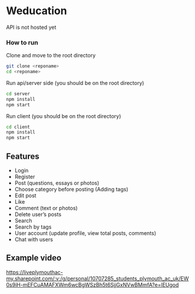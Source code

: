 # Weducation

API is not hosted yet

### How to run
Clone and move to the root directory
```sh
git clone <reponame>
cd <reponame>
```
Run api/server side (you should be on the root directory)
```sh
cd server
npm install
npm start
```
Run client (you should be on the root directory)
```sh
cd client
npm install
npm start
```

## Features
- Login
- Register
- Post (questions, essays or photos)
- Choose category before posting (Adding tags)
- Edit post
- Like
- Comment (text or photos)
- Delete user’s posts
- Search 
- Search by tags
- User account (update profile, view total posts, comments)
- Chat with users

## Example video
https://liveplymouthac-my.sharepoint.com/:v:/g/personal/10707285_students_plymouth_ac_uk/EW0s9iH-mEFCuAMAFXWm6wcBgWSzBh5t6SjjGxNVwBMmfA?e=lEUgod
